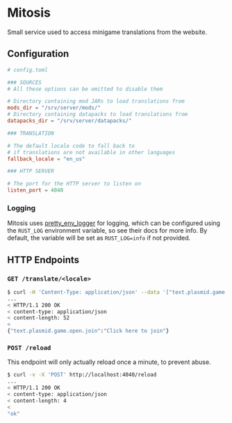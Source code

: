 # Mitosis

Small service used to access minigame translations from the website.

## Configuration
```toml
# config.toml

### SOURCES
# All these options can be omitted to disable them

# Directory containing mod JARs to load translations from
mods_dir = "/srv/server/mods/"
# Directory containing datapacks to load translations from
datapacks_dir = "/srv/server/datapacks/"

### TRANSLATION

# The default locale code to fall back to
# if translations are not available in other languages
fallback_locale = "en_us"

### HTTP SERVER

# The port for the HTTP server to listen on
listen_port = 4040
```

### Logging

Mitosis uses [pretty_env_logger](https://crates.io/crates/pretty_env_logger) for logging, which can be configured using the
`RUST_LOG` environment variable, so see their docs for more info.
By default, the variable will be set as `RUST_LOG=info` if not provided.

## HTTP Endpoints

### `GET /translate/<locale>`

```bash
$ curl -H 'Content-Type: application/json' --data '["text.plasmid.game.open.join"]' -X 'GET' -v http://localhost:4040/translate/en_us
...
< HTTP/1.1 200 OK
< content-type: application/json
< content-length: 52
< 
{"text.plasmid.game.open.join":"Click here to join"}
```

### `POST /reload`

This endpoint will only actually reload once a minute, to prevent abuse.

```bash
$ curl -v -X 'POST' http://localhost:4040/reload
...
< HTTP/1.1 200 OK
< content-type: application/json
< content-length: 4
< 
"ok"
```
